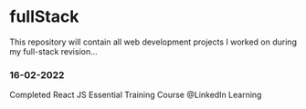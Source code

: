 # fullStack
This repository will contain all web development projects I worked on during my full-stack revision...
### 16-02-2022
Completed React JS Essential Training Course @LinkedIn Learning